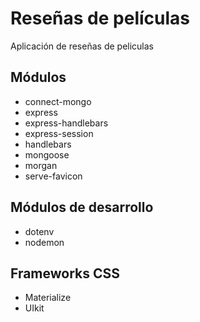 # Reseñas de películas

Aplicación de reseñas de peliculas

## Módulos
* connect-mongo
* express
* express-handlebars
* express-session
* handlebars
* mongoose
* morgan
* serve-favicon

## Módulos de desarrollo
* dotenv
* nodemon

## Frameworks CSS
* Materialize
* UIkit